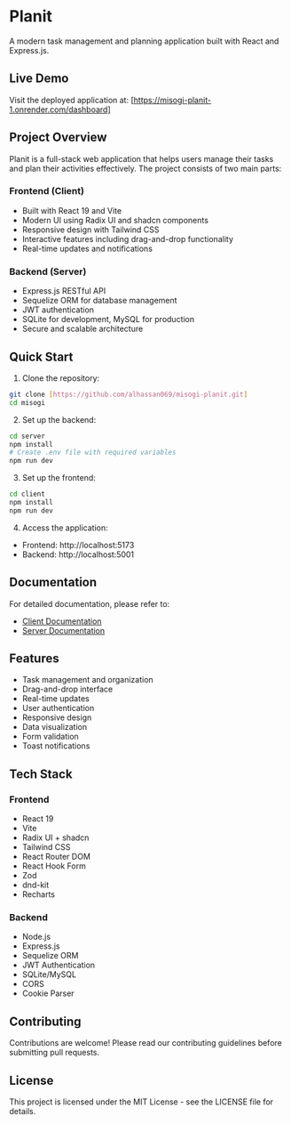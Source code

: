 # Planit

A modern task management and planning application built with React and Express.js.

## Live Demo

Visit the deployed application at: [https://misogi-planit-1.onrender.com/dashboard]

## Project Overview

Planit is a full-stack web application that helps users manage their tasks and plan their activities effectively. The project consists of two main parts:

### Frontend (Client)
- Built with React 19 and Vite
- Modern UI using Radix UI and shadcn components
- Responsive design with Tailwind CSS
- Interactive features including drag-and-drop functionality
- Real-time updates and notifications

### Backend (Server)
- Express.js RESTful API
- Sequelize ORM for database management
- JWT authentication
- SQLite for development, MySQL for production
- Secure and scalable architecture

## Quick Start

1. Clone the repository:
```bash
git clone [https://github.com/alhassan069/misogi-planit.git]
cd misogi
```

2. Set up the backend:
```bash
cd server
npm install
# Create .env file with required variables
npm run dev
```

3. Set up the frontend:
```bash
cd client
npm install
npm run dev
```

4. Access the application:
- Frontend: http://localhost:5173
- Backend: http://localhost:5001

## Documentation

For detailed documentation, please refer to:
- [Client Documentation](./client/README.md)
- [Server Documentation](./server/README.md)

## Features

- Task management and organization
- Drag-and-drop interface
- Real-time updates
- User authentication
- Responsive design
- Data visualization
- Form validation
- Toast notifications

## Tech Stack

### Frontend
- React 19
- Vite
- Radix UI + shadcn
- Tailwind CSS
- React Router DOM
- React Hook Form
- Zod
- dnd-kit
- Recharts

### Backend
- Node.js
- Express.js
- Sequelize ORM
- JWT Authentication
- SQLite/MySQL
- CORS
- Cookie Parser

## Contributing

Contributions are welcome! Please read our contributing guidelines before submitting pull requests.

## License

This project is licensed under the MIT License - see the LICENSE file for details. 